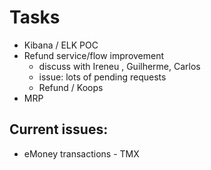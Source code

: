 
# Tasks

* Kibana / ELK POC
* Refund service/flow improvement
    * discuss with Ireneu , Guilherme, Carlos
    * issue: lots of pending requests
    * Refund / Koops
* MRP

## Current issues:

* eMoney transactions - TMX
